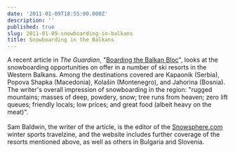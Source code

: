 ```yaml
---
date: '2011-01-09T18:55:00.000Z'
description: ''
published: true
slug: 2011-01-09-snowboarding-in-balkans
title: Snowboarding in the Balkans
---
```


A recent article in <i>The Guardian</i>, "<a href="http://www.guardian.co.uk/travel/2011/jan/04/balkans-skiing-snowboarding-resorts">Boarding the Balkan Bloc</a>", looks at the snowboarding opportunities on offer in a number of ski resorts in the Western Balkans. Among the destinations covered are Kapaonik (Serbia), Popova Shapka (Macedonia), Kolašin (Montenegro), and Jahorina (Bosnia). The writer's overall impression of snowboarding in the region: "rugged mountains; masses of deep, powdery, snow; tree runs from heaven; zero lift queues; friendly locals; low prices; and great food (albeit heavy on the meat)".<br />
<br />
Sam Baldwin, the writer of the article, is the editor of the <a href="http://www.snowsphere.com">Snowsphere.com</a> winter sports travelzine, and the website includes further coverage of the resorts mentioned above, as well as others in Bulgaria and Slovenia.